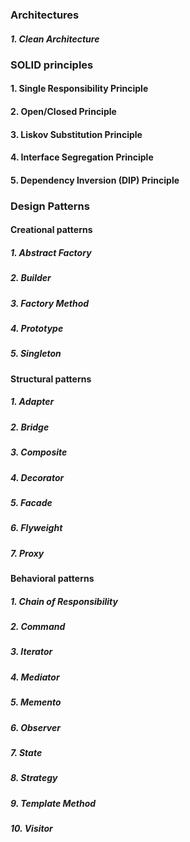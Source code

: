 ### Architectures 
##### 1. Clean Architecture
### SOLID  principles
#### 1. Single Responsibility Principle
#### 2. Open/Closed Principle
#### 3. Liskov Substitution Principle
#### 4. Interface Segregation Principle
#### 5. Dependency Inversion (DIP) Principle
### Design Patterns
#### Creational patterns
##### 1. Abstract Factory 
##### 2. Builder 
##### 3. Factory Method 
##### 4. Prototype 
##### 5. Singleton
#### Structural patterns
##### 1. Adapter
##### 2. Bridge 
##### 3. Composite 
##### 4. Decorator 
##### 5. Facade 
##### 6. Flyweight 
##### 7. Proxy 
#### Behavioral patterns
##### 1. Chain of Responsibility
##### 2. Command 
##### 3. Iterator 
##### 4. Mediator
##### 5. Memento
##### 6. Observer
##### 7. State
##### 8. Strategy
##### 9. Template Method 
##### 10. Visitor
